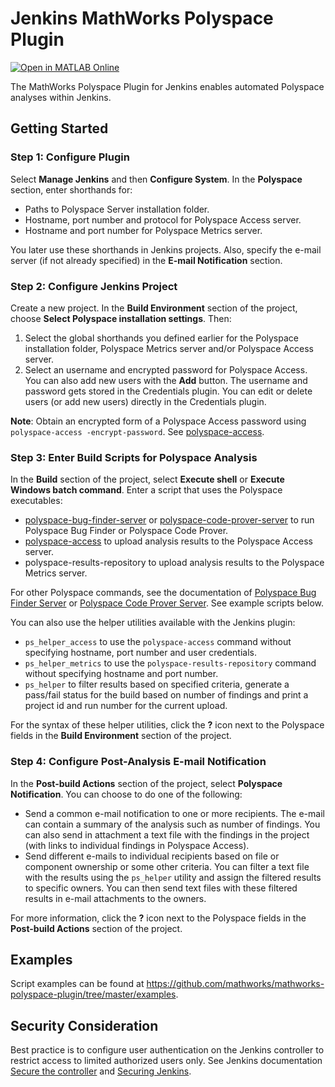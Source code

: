 <!--
  Copyright (c) 2019-2024 The MathWorks, Inc.
  All Rights Reserved.

  Permission is hereby granted, free of charge, to any person obtaining a copy
  of this software and associated documentation files (the "Software"), to deal
  in the Software without restriction, including without limitation the rights
  to use, copy, modify, merge, publish, distribute, sublicense, and/or sell
  copies of the Software, and to permit persons to whom the Software is
  furnished to do so, subject to the following conditions:

  The above copyright notice and this permission notice shall be included in
  all copies or substantial portions of the Software.

  THE SOFTWARE IS PROVIDED "AS IS", WITHOUT WARRANTY OF ANY KIND, EXPRESS OR
  IMPLIED, INCLUDING BUT NOT LIMITED TO THE WARRANTIES OF MERCHANTABILITY,
  FITNESS FOR A PARTICULAR PURPOSE AND NONINFRINGEMENT. IN NO EVENT SHALL THE
  AUTHORS OR COPYRIGHT HOLDERS BE LIABLE FOR ANY CLAIM, DAMAGES OR OTHER
  LIABILITY, WHETHER IN AN ACTION OF CONTRACT, TORT OR OTHERWISE, ARISING FROM
  OUT OF OR IN CONNECTION WITH THE SOFTWARE OR THE USE OR OTHER DEALINGS IN
  THE SOFTWARE.
-->

# Jenkins MathWorks Polyspace Plugin

[![Open in MATLAB Online](https://www.mathworks.com/images/responsive/global/open-in-matlab-online.svg)](https://matlab.mathworks.com/open/github/v1?repo=mathworks/mathworks-polyspace-plugin)

The MathWorks Polyspace Plugin for Jenkins enables automated Polyspace analyses within Jenkins.

## Getting Started 

### Step 1: Configure Plugin
Select **Manage Jenkins** and then **Configure System**. In the **Polyspace** section, enter shorthands for:

* Paths to Polyspace Server installation folder.
* Hostname, port number and protocol for Polyspace Access server.
* Hostname and port number for Polyspace Metrics server.

You later use these shorthands in Jenkins projects.
Also, specify the e-mail server (if not already specified) in the **E-mail Notification** section.

### Step 2: Configure Jenkins Project

Create a new project. In the **Build Environment** section of the project, choose **Select Polyspace installation settings**. Then:
1. Select the global shorthands you defined earlier for the Polyspace installation folder, Polyspace Metrics server and/or Polyspace Access server. 
2. Select an username and encrypted password for Polyspace Access. You can also add new users with the **Add** button. The username and password gets stored in the Credentials plugin. You can edit or delete users (or add new users) directly in the Credentials plugin. 

**Note**: Obtain an encrypted form of a Polyspace Access password using `polyspace-access -encrypt-password`. See [polyspace-access](https://www.mathworks.com/help/bugfinder/ref/polyspaceaccess.html).

### Step 3: Enter Build Scripts for Polyspace Analysis

In the **Build** section of the project, select **Execute shell** or **Execute Windows batch command**. Enter a script that uses the Polyspace executables:

* [polyspace-bug-finder-server](https://www.mathworks.com/help/bugfinder/ref/polyspacebugfinderservercommand.html) or [polyspace-code-prover-server](https://www.mathworks.com/help/codeprover/ref/polyspacecodeproverservercommand.html) to run Polyspace Bug Finder or Polyspace Code Prover.
* [polyspace-access](https://www.mathworks.com/help/bugfinder/ref/polyspaceaccess.html) to upload analysis results to the Polyspace Access server.
* polyspace-results-repository to upload analysis results to the Polyspace Metrics server.

For other Polyspace commands, see the documentation of
[Polyspace Bug Finder Server](https://www.mathworks.com/help/bugfinder/) or
[Polyspace Code Prover Server](https://www.mathworks.com/help/codeprover/).
See example scripts below.

You can also use the helper utilities available with the Jenkins plugin:

* `ps_helper_access` to use the `polyspace-access` command without specifying hostname, port number and user credentials.
* `ps_helper_metrics` to use the `polyspace-results-repository` command without specifying hostname and port number.
* `ps_helper` to filter results based on specified criteria, generate a pass/fail status for the build based on number of findings and print a project id and run number for the current upload.

For the syntax of these helper utilities, click the **?** icon next to the Polyspace fields in the **Build Environment** section of the project.

### Step 4: Configure Post-Analysis E-mail Notification

In the **Post-build Actions** section of the project, select **Polyspace Notification**. You can choose to do one of the following:
* Send a common e-mail notification to one or more recipients. The e-mail can contain a summary of the analysis such as number of findings. You can also send in attachment a text file with the findings in the project (with links to individual findings in Polyspace Access).
* Send different e-mails to individual recipients based on file or component ownership or some other criteria. You can filter a text file with the results using the `ps_helper` utility and assign the filtered results to specific owners. You can then send text files with these filtered results in e-mail attachments to the owners.

For more information, click the **?** icon next to the Polyspace fields in the **Post-build Actions** section of the project.

## Examples

Script examples can be found at
https://github.com/mathworks/mathworks-polyspace-plugin/tree/master/examples.

## Security Consideration

Best practice is to configure user authentication on the Jenkins controller to restrict access to limited authorized users only. See Jenkins documentation [Secure the controller](https://www.jenkins.io/doc/book/using/best-practices/#secure-the-controller) and [Securing Jenkins](https://www.jenkins.io/doc/book/security/securing-jenkins/).
